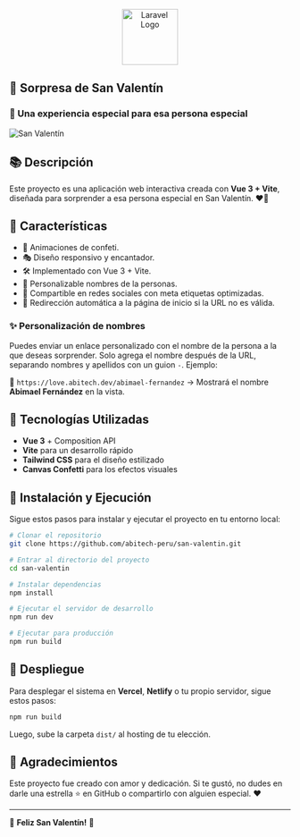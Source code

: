 
<p align="center"><a href="https://love.abitech.dev" target="_blank"><img src="https://love.abitech.dev/img/love.png" width="100" alt="Laravel Logo"></a></p>

## 💖 Sorpresa de San Valentín

### 🌟 Una experiencia especial para esa persona especial

![San Valentín](https://love.abitech.dev/img/print_1.webp)

## 📚 Descripción
Este proyecto es una aplicación web interactiva creada con **Vue 3 + Vite**, diseñada para sorprender a esa persona especial en San Valentín. ❤️🌹

## 🌈 Características
- 💖 Animaciones de confeti.
- 🎭 Diseño responsivo y encantador.
- 🛠️ Implementado con Vue 3 + Vite.
- 🎨 Personalizable nombres de la personas.
- 🎁 Compartible en redes sociales con meta etiquetas optimizadas.
- 🏡 Redirección automática a la página de inicio si la URL no es válida.


### ✨ Personalización de nombres

Puedes enviar un enlace personalizado con el nombre de la persona a la que deseas sorprender. Solo agrega el nombre después de la URL, separando nombres y apellidos con un guion `-`. Ejemplo:

🔗 `https://love.abitech.dev/abimael-fernandez` → Mostrará el nombre **Abimael Fernández** en la vista.

## 🔧 Tecnologías Utilizadas
- **Vue 3** + Composition API
- **Vite** para un desarrollo rápido
- **Tailwind CSS** para el diseño estilizado
- **Canvas Confetti** para los efectos visuales

## 🏢 Instalación y Ejecución
Sigue estos pasos para instalar y ejecutar el proyecto en tu entorno local:

```sh
# Clonar el repositorio
git clone https://github.com/abitech-peru/san-valentin.git

# Entrar al directorio del proyecto
cd san-valentin

# Instalar dependencias
npm install

# Ejecutar el servidor de desarrollo
npm run dev

# Ejecutar para producción
npm run build
```

## 🚀 Despliegue
Para desplegar el sistema en **Vercel**, **Netlify** o tu propio servidor, sigue estos pasos:
```sh
npm run build
```
Luego, sube la carpeta `dist/` al hosting de tu elección.

## 🙌 Agradecimientos
Este proyecto fue creado con amor y dedicación. Si te gustó, no dudes en darle una estrella ⭐ en GitHub o compartirlo con alguien especial. ❤️

---
🎉 **Feliz San Valentín!** 🎉
